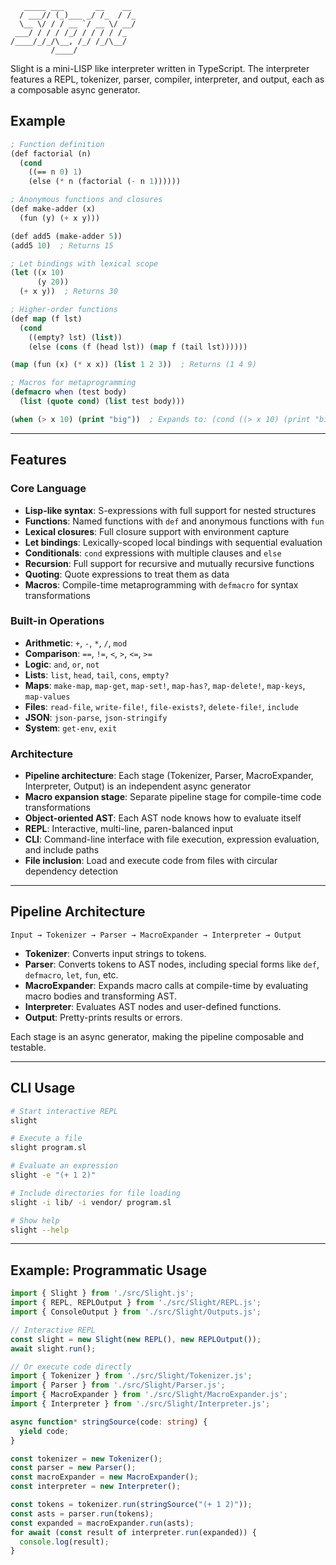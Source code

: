 
```
   _____ ___       __    __
  / ___// (_)___ _/ /_  / /_
  \__ \/ / / __ `/ __ \/ __/
 ___/ / / / /_/ / / / / /_
/____/_/_/\__, /_/ /_/\__/
         /____/
```

Slight is a mini-LISP like interpreter written in TypeScript. The interpreter features a REPL, tokenizer, parser, compiler, interpreter, and output, each as a composable async generator.

## Example

```lisp
; Function definition
(def factorial (n)
  (cond
    ((== n 0) 1)
    (else (* n (factorial (- n 1))))))

; Anonymous functions and closures
(def make-adder (x)
  (fun (y) (+ x y)))

(def add5 (make-adder 5))
(add5 10)  ; Returns 15

; Let bindings with lexical scope
(let ((x 10)
      (y 20))
  (+ x y))  ; Returns 30

; Higher-order functions
(def map (f lst)
  (cond
    ((empty? lst) (list))
    (else (cons (f (head lst)) (map f (tail lst))))))

(map (fun (x) (* x x)) (list 1 2 3))  ; Returns (1 4 9)

; Macros for metaprogramming
(defmacro when (test body)
  (list (quote cond) (list test body)))

(when (> x 10) (print "big"))  ; Expands to: (cond ((> x 10) (print "big")))
```

---

## Features

### Core Language
- **Lisp-like syntax**: S-expressions with full support for nested structures
- **Functions**: Named functions with `def` and anonymous functions with `fun`
- **Lexical closures**: Full closure support with environment capture
- **Let bindings**: Lexically-scoped local bindings with sequential evaluation
- **Conditionals**: `cond` expressions with multiple clauses and `else`
- **Recursion**: Full support for recursive and mutually recursive functions
- **Quoting**: Quote expressions to treat them as data
- **Macros**: Compile-time metaprogramming with `defmacro` for syntax transformations

### Built-in Operations
- **Arithmetic**: `+`, `-`, `*`, `/`, `mod`
- **Comparison**: `==`, `!=`, `<`, `>`, `<=`, `>=`
- **Logic**: `and`, `or`, `not`
- **Lists**: `list`, `head`, `tail`, `cons`, `empty?`
- **Maps**: `make-map`, `map-get`, `map-set!`, `map-has?`, `map-delete!`, `map-keys`, `map-values`
- **Files**: `read-file`, `write-file!`, `file-exists?`, `delete-file!`, `include`
- **JSON**: `json-parse`, `json-stringify`
- **System**: `get-env`, `exit`

### Architecture
- **Pipeline architecture**: Each stage (Tokenizer, Parser, MacroExpander, Interpreter, Output) is an independent async generator
- **Macro expansion stage**: Separate pipeline stage for compile-time code transformations
- **Object-oriented AST**: Each AST node knows how to evaluate itself
- **REPL**: Interactive, multi-line, paren-balanced input
- **CLI**: Command-line interface with file execution, expression evaluation, and include paths
- **File inclusion**: Load and execute code from files with circular dependency detection

---

## Pipeline Architecture

```
Input → Tokenizer → Parser → MacroExpander → Interpreter → Output
```
- **Tokenizer**: Converts input strings to tokens.
- **Parser**: Converts tokens to AST nodes, including special forms like `def`, `defmacro`, `let`, `fun`, etc.
- **MacroExpander**: Expands macro calls at compile-time by evaluating macro bodies and transforming AST.
- **Interpreter**: Evaluates AST nodes and user-defined functions.
- **Output**: Pretty-prints results or errors.

Each stage is an async generator, making the pipeline composable and testable.

---

## CLI Usage

```bash
# Start interactive REPL
slight

# Execute a file
slight program.sl

# Evaluate an expression
slight -e "(+ 1 2)"

# Include directories for file loading
slight -i lib/ -i vendor/ program.sl

# Show help
slight --help
```

---

## Example: Programmatic Usage

```ts
import { Slight } from './src/Slight.js';
import { REPL, REPLOutput } from './src/Slight/REPL.js';
import { ConsoleOutput } from './src/Slight/Outputs.js';

// Interactive REPL
const slight = new Slight(new REPL(), new REPLOutput());
await slight.run();

// Or execute code directly
import { Tokenizer } from './src/Slight/Tokenizer.js';
import { Parser } from './src/Slight/Parser.js';
import { MacroExpander } from './src/Slight/MacroExpander.js';
import { Interpreter } from './src/Slight/Interpreter.js';

async function* stringSource(code: string) {
  yield code;
}

const tokenizer = new Tokenizer();
const parser = new Parser();
const macroExpander = new MacroExpander();
const interpreter = new Interpreter();

const tokens = tokenizer.run(stringSource("(+ 1 2)"));
const asts = parser.run(tokens);
const expanded = macroExpander.run(asts);
for await (const result of interpreter.run(expanded)) {
  console.log(result);
}
```
